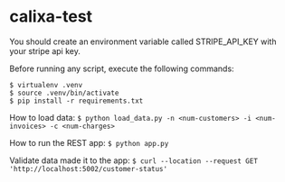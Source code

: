 # calixa-test

You should create an environment variable called STRIPE_API_KEY with your stripe api key.

Before running any script, execute the following commands:
```
$ virtualenv .venv
$ source .venv/bin/activate
$ pip install -r requirements.txt
```

How to load data:
```$ python load_data.py -n <num-customers> -i <num-invoices> -c <num-charges>```

How to run the REST app:
```$ python app.py```

Validate data made it to the app:
```$ curl --location --request GET 'http://localhost:5002/customer-status'```